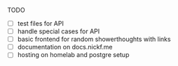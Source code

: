 TODO

- [ ] test files for API
- [ ] handle special cases for API
- [ ] basic frontend for random showerthoughts with links
- [ ] documentation on docs.nickf.me
- [ ] hosting on homelab and postgre setup